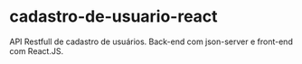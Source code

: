 # cadastro-de-usuario-react
API Restfull de cadastro de usuários. Back-end com json-server e front-end com React.JS.
